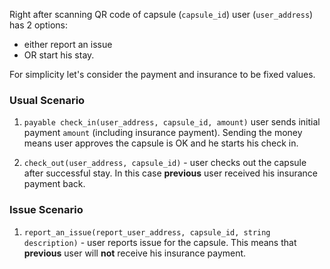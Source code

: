 
Right after scanning
QR code of capsule (`capsule_id`) user (`user_address`) has 2 options: 
+ either report an issue 
+ OR start his stay.

For simplicity let's consider the payment and insurance to be fixed values.

### Usual Scenario

1. `payable check_in(user_address, capsule_id, amount)` user sends initial payment `amount` 
(including insurance payment). 
Sending the money means user approves the capsule is OK and he starts his check in.

1. `check_out(user_address, capsule_id)` - user checks out the capsule after successful stay.
In this case **previous** user received his insurance payment back.

### Issue Scenario

1. `report_an_issue(report_user_address, capsule_id, string description)` -
user reports issue for the capsule. 
This means that **previous** user will **not** receive his insurance payment.

